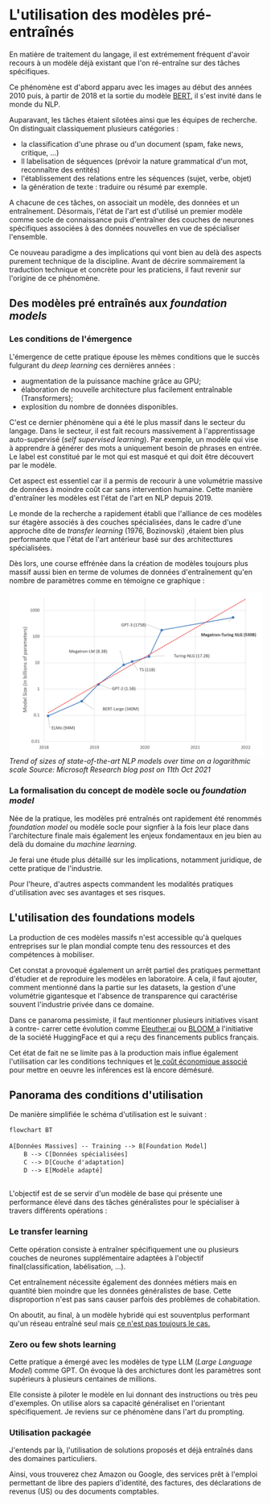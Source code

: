 # L'utilisation des modèles pré-entraînés


En matière de traitement du langage, il est extrémement fréquent d'avoir recours à un modèle déjà existant que l'on ré-entraîne sur des tâches spécifiques. 

Ce phénomène est d'abord apparu avec les images au début des années 2010 puis, à partir de 2018 et la sortie du modèle [BERT](https://arxiv.org/abs/1810.04805), il s'est invité dans le monde du NLP. 

Auparavant, les tâches étaient silotées ainsi que les équipes de recherche. On distinguait classiquement plusieurs catégories :

- la classification d'une phrase ou d'un document (spam, fake news, critique, ...)
- ll labelisation de séquences (prévoir la nature grammatical d'un mot, reconnaître des entités)
- l'établissement des relations entre les séquences (sujet, verbe, objet)
- la génération de texte : traduire ou résumé par exemple. 

A chacune de ces tâches, on associait un modèle, des données et un entraînement. Désormais, l'état de l'art est d'utilisé un premier modèle comme socle de connaissance puis d'entraîner des couches de neurones spécifiques associées à des données nouvelles en vue de spécialiser l'ensemble. 

Ce nouveau paradigme a des implications qui vont bien au delà des aspects purement technique de la discipline. Avant de décrire sommairement la traduction technique et concrète pour les praticiens,  il faut revenir sur l'origine de ce phénomène. 


## Des modèles pré entraînés aux *foundation models*

### Les conditions de l'émergence 

L'émergence de cette pratique épouse les mêmes conditions que le succès fulgurant du *deep learning*  ces dernières années : 

 - augmentation de la puissance machine grâce au GPU; 
 - élaboration de nouvelle architecture plus facilement entraînable (Transformers); 
 - explosition du nombre de données disponibles. 

C'est ce dernier phénomène qui a été le plus massif dans le secteur du langage. Dans le secteur, il est fait recours massivement à l'apprentissage auto-supervisé  (*self supervised learning*). Par exemple, un modèle qui vise à apprendre à générer des mots a uniquement besoin de phrases en entrée. Le label est constitué par le mot qui est masqué et qui doit être découvert par le modèle.  

Cet aspect est essentiel car il a permis de recourir à une volumétrie massive de données à moindre coût car sans intervention humaine. Cette manière d'entraîner les modèles est l'état de l'art en NLP depuis 2019. 

Le monde de la recherche a rapidement établi que l'alliance de ces modèles sur étagère associés à des couches spécialisées, dans le cadre d'une approche dite de  *transfer learning* (1976, Bozinovski) ,étaient bien plus performante que l'état de l'art antérieur basé sur des architecttures spécialisées. 

Dès lors, une course effrénée  dans la création de modèles toujours plus massif aussi bien en terme de volumes de données d'entraînement qu'en nombre de paramètres comme en témoigne ce graphique : 


![inflations paramètres LLM](../assets/img/parameter_size_microsoft.png)
*Trend of sizes of state-of-the-art NLP models over time on a logarithmic scale*
*Source: Microsoft Research blog post on 11th Oct 2021*


### La formalisation du concept de modèle socle ou *foundation model*

Née de la pratique, les modèles pré entraînés ont rapidement été renommés *foundation model* ou modèle socle pour signfier à la fois leur place dans l'architecture finale mais également les enjeux fondamentaux en jeu bien au delà du domaine du *machine learning*. 

Je ferai une étude plus détaillé sur les implications, notamment juridique, de cette pratique de l'industrie. 

Pour l'heure, d'autres aspects commandent les modalités pratiques d'utilisation avec ses avantages et ses risques. 

## L'utilisation des foundations models 


La production de ces modèles massifs n'est accessible qu'à quelques entreprises sur le plan mondial compte tenu des ressources et des compétences à mobiliser. 



Cet constat a provoqué également un arrêt partiel des pratiques permettant d'étudier et de reproduire les modèles en laboratoire. A cela, il faut ajouter, comment mentionné dans la partie sur les datasets, la gestion d'une volumétrie gigantesque et l'absence de transparence qui caractérise souvent l'industrie privée dans ce domaine. 

Dans ce panaroma pessimiste, il faut mentionner plusieurs initiatives visant à contre- carrer cette évolution comme [Eleuther.ai](https://www.eleuther.ai/) ou [BLOOM ](https://huggingface.co/bigscience/bloom)à l'initiative de la société HuggingFace et qui a reçu des financements publics français. 

Cet état de fait ne se limite pas à la production mais influe également l'utilisation car les conditions techniques et [le coût économique associé](https://www.forbes.com/sites/johnkoetsier/2023/02/10/chatgpt-burns-millions-every-day-can-computer-scientists-make-ai-one-million-times-more-efficient/?sh=6a05825c6944) pour mettre en oeuvre les inférences est là encore démésuré. 

## Panorama des conditions d'utilisation


De manière simplifiée le schéma d'utilisation est le suivant : 

``` mermaid
flowchart BT

A[Données Massives] -- Training --> B[Foundation Model]
	B --> C[Données spécialisées]
	C --> D[Couche d'adaptation]
	D --> E[Modèle adapté]


```


L'objectif est de se servir d'un modèle de base qui présente une performance élevé dans des tâches généralistes pour le spécialiser à travers différents opérations : 

### Le transfer learning 

Cette opération consiste à entraîner spécifiquement une ou plusieurs couches de neurones supplémentaire adaptées à l'objectif final(classification, labélisation, ...). 

Cet entraînement nécessite également des données métiers mais en quantité bien moindre que les données généralistes de base. Cette disproportion n'est pas sans causer parfois des problèmes de cohabitation. 

On aboutit, au final, à un modèle hybridé qui est souventplus performant qu'un réseau entraîné seul mais [ce n'est pas toujours le cas.](https://arxiv.org/pdf/2211.02563.pdf) 

### Zero ou few shots learning

Cette pratique a émergé avec les modèles de type LLM (*Large Language Model*) comme GPT. On évoque là des archictures dont les paramètres sont supérieurs à plusieurs centaines de millions. 

Elle consiste à piloter le modèle en lui donnant des instructions ou très peu d'exemples. On utilise alors sa capacité généraliset en l'orientant spécifiquement. Je reviens sur ce phénomène dans l'art du prompting. 

### Utilisation packagée

J'entends par là, l'utilisation de solutions proposés et déjà entraînés dans des domaines particuliers. 

Ainsi, vous trouverez chez Amazon ou Google, des services prêt à l'emploi permettant de libre des papiers d'identité, des factures, des déclarations de revenus (US) ou des documents comptables. 

